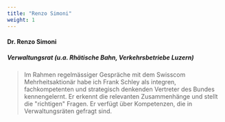 ```yaml
---
title: "Renzo Simoni"
weight: 1
---
```

####  Dr. Renzo Simoni
##### Verwaltungsrat (u.a. Rhätische Bahn, Verkehrsbetriebe Luzern)
> Im Rahmen regelmässiger Gespräche mit dem Swisscom Mehrheitsaktionär habe ich Frank Schley als integren, fachkompetenten und strategisch denkenden Vertreter des Bundes kennengelernt. Er erkennt die relevanten Zusammenhänge und stellt die "richtigen" Fragen. Er verfügt über Kompetenzen, die in Verwaltungsräten gefragt sind.
